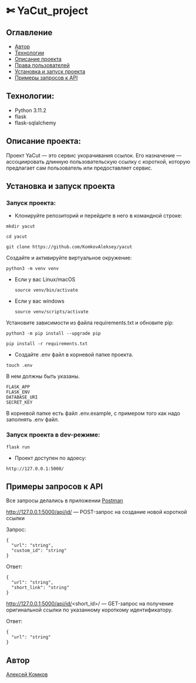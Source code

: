 # ✄ YaCut_project


## Оглавление

- [Автор](#Автор)
- [Технологии](#технологии)
- [Описание проекта](#Описание-проекта)
- [Права пользователей](#Права-пользователей)
- [Установка и запуск проекта](#установка-и-запуск-проекта)
- [Примеры запросов к API](#Примеры-запросов-к-API)

## Технологии:

- Python 3.11.2
- flask
- flask-sqlalchemy

## Описание проекта:

Проект YaCut — это сервис укорачивания ссылок. Его назначение — ассоциировать длинную пользовательскую ссылку с короткой, которую предлагает сам пользователь или предоставляет сервис.


## Установка и запуск проекта

### Запуск проекта:


* Клонируйте репозиторий и перейдите в него в командной строке:
```
mkdir yacut
```
```
cd yacut
```
```
git clone https://github.com/KomkovAleksey/yacut
```
Cоздайте и активируйте виртуальное окружение:

```
python3 -m venv venv
```

* Если у вас Linux/macOS

    ```
    source venv/bin/activate
    ```

* Если у вас windows

    ```
    source venv/scripts/activate
    ```

Установите зависимости из файла requirements.txt и обновите pip:

```
python3 -m pip install --upgrade pip
```

```
pip install -r requirements.txt
```

* Создайте .env файл в корневой папке проекта. 
```
touch .env
```
В нем должны быть указаны. 
```
FLASK_APP
FLASK_ENV
DATABASE_URI
SECRET_KEY
```
В корневой папке есть файл .env.example,
с примером того как надо заполнять .env файл.
### Запуск проекта в dev-режиме:
```
flask run
```
* Проект доступен по адоесу:
```
http://127.0.0.1:5000/
```
## Примеры запросов к API
Все запросы делались в приложении [Postman](https://www.postman.com/)

http://127.0.0.1:5000/api/id/ — POST-запрос на создание новой короткой ссылки

Запрос:
```
{
  "url": "string",
  "custom_id": "string"
}
```
Ответ:
```
{
  "url": "string",
  "short_link": "string"
}
```
http://127.0.0.1:5000/api/id/<short_id>/ — GET-запрос на получение оригинальной ссылки по указанному короткому идентификатору.

Ответ:
```
{
  "url": "string"
}
```


## Автор

[Алексей Комков](https://github.com/KomkovAleksey)